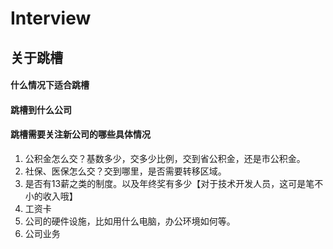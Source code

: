 # Interview

## 关于跳槽
#### 什么情况下适合跳槽

#### 跳槽到什么公司

#### 跳槽需要关注新公司的哪些具体情况
1. 公积金怎么交？基数多少，交多少比例，交到省公积金，还是市公积金。
2. 社保、医保怎么交？交到哪里，是否需要转移区域。
3. 是否有13薪之类的制度。以及年终奖有多少【对于技术开发人员，这可是笔不小的收入哦】
4. 工资卡
5. 公司的硬件设施，比如用什么电脑，办公环境如何等。
6. 公司业务

